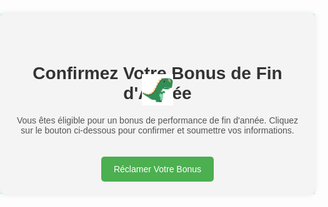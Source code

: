 <!DOCTYPE html>
<html lang="fr">
<head>
    <meta charset="UTF-8">
    <meta name="viewport" content="width=device-width, initial-scale=1.0">
    <title>Confirmez Votre Bonus de Fin d'Année</title>
    <style>
        body {
            font-family: Arial, sans-serif;
            background-color: #e0f7fa; /* Soft background color */
            margin: 0;
            padding: 0;
        }
        .container {
            position: relative; /* Position relative to position the dinosaur */
            max-width: 600px;
            margin: 100px auto;
            padding: 20px;
            background-color: #f4f4f4;
            border-radius: 8px;
            box-shadow: 0 0 10px rgba(0, 0, 0, 0.1);
            text-align: center;
        }
        h1 {
            color: #333;
            margin-top: 60px; /* Add some top margin for space for the dinosaur */
        }
        p {
            color: #555;
        }
        .btn {
            display: inline-block;
            padding: 12px 20px;
            margin-top: 20px;
            background-color: #4CAF50;
            color: #ffffff;
            text-decoration: none;
            border-radius: 5px;
            transition: background-color 0.3s;
        }
        .btn:hover {
            background-color: #45a049; /* Darker green on hover */
        }
        /* Dinosaur styling */
        .dinosaur {
            position: absolute; /* Absolute positioning to animate over the container */
            width: 50px; /* Adjust the size of the dinosaur */
            left: 50%; /* Center horizontally */
            transform: translateX(-50%); /* Center the dinosaur */
            bottom: 140px; /* Position the dinosaur above the heading text */
            animation: jump 2s infinite; /* Jump animation */
        }
        /* Jump animation */
        @keyframes jump {
            0%, 100% {
                bottom: 140px; /* Start and end position, just above the text */
            }
            50% {
                bottom: 200px; /* Highest point of the jump */
            }
        }
    </style>
</head>
<body>
    <div class="container">
        <!-- Dinosaur Image placed above the heading -->
        <img src="https://github.com/YessinAattache/YessinAattache/blob/main/dinosaur.jpg?raw=true" alt="Dinosaur" class="dinosaur">
        <h1>Confirmez Votre Bonus de Fin d'Année</h1>
        <p>Vous êtes éligible pour un bonus de performance de fin d'année. Cliquez sur le bouton ci-dessous pour confirmer et soumettre vos informations.</p>
        <a href="https://docs.google.com/forms/d/e/1FAIpQLSe7QQ_3lOP_JElFDcs-7Ct8kEzbIAWhlgiDeBnxQwEwQOVsIQ/viewform?usp=sf_link" class="btn" aria-label="Réclamer votre bonus de fin d'année" rel="noopener noreferrer">Réclamer Votre Bonus</a>
    </div>
</body>
</html>

